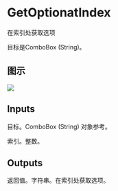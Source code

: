 # GetOptionatIndex

在索引处获取选项

目标是ComboBox (String)。

## 图示

![]($-20221218-18200279.png)

## Inputs

目标。ComboBox (String) 对象参考。

索引。整数。 

## Outputs

返回值。字符串。在索引处获取选项。
